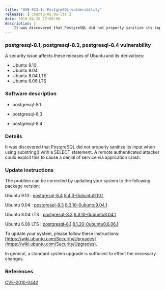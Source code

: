 ```yaml
---
title: "USN-933-1: PostgreSQL vulnerability"
releases: [ ubuntu-06.06-lts ]
date: 2010-04-28 12:00:00
description: |
    It was discovered that PostgreSQL did not properly sanitize its input when using substring() with a SELECT statement. A remote authenticated attacker could exploit this to cause a denial of service via application crash. 
--- 
```

 
### postgresql-8.1, postgresql-8.3, postgresql-8.4 vulnerability

A security issue affects these releases of Ubuntu and its derivatives:

* Ubuntu 9.10
* Ubuntu 9.04
* Ubuntu 8.04 LTS
* Ubuntu 6.06 LTS

### Software description

* postgresql-8.1 

* postgresql-8.3 

* postgresql-8.4 

### Details

It was discovered that PostgreSQL did not properly sanitize its input when using substring() with a SELECT statement. A remote authenticated attacker could exploit this to cause a denial of service via application crash. 

### Update instructions

The problem can be corrected by updating your system to the following package version:

Ubuntu 9.10
 : [postgresql-8.4](https://launchpad.net/ubuntu/+source/postgresql-8.4) <span> [8.4.3-0ubuntu9.10.1](https://launchpad.net/ubuntu/+source/postgresql-8.4/8.4.3-0ubuntu9.10.1) </span> 

Ubuntu 9.04
 : [postgresql-8.3](https://launchpad.net/ubuntu/+source/postgresql-8.3) <span> [8.3.10-0ubuntu9.04.1](https://launchpad.net/ubuntu/+source/postgresql-8.3/8.3.10-0ubuntu9.04.1) </span> 

Ubuntu 8.04 LTS
 : [postgresql-8.3](https://launchpad.net/ubuntu/+source/postgresql-8.3) <span> [8.3.10-0ubuntu8.04.1](https://launchpad.net/ubuntu/+source/postgresql-8.3/8.3.10-0ubuntu8.04.1) </span> 

Ubuntu 6.06 LTS
 : [postgresql-8.1](https://launchpad.net/ubuntu/+source/postgresql-8.1) <span> [8.1.20-0ubuntu0.6.06.1](https://launchpad.net/ubuntu/+source/postgresql-8.1/8.1.20-0ubuntu0.6.06.1) </span> 

To update your system, please follow these instructions: [https://wiki.ubuntu.com/Security/Upgrades](https://wiki.ubuntu.com/Security/Upgrades).

In general, a standard system upgrade is sufficient to effect the necessary changes. 

### References

 [CVE-2010-0442](http://people.ubuntu.com/~ubuntu-security/cve/CVE-2010-0442)
 
